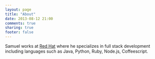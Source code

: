 ```yaml
---
layout: page
title: "About"
date: 2013-08-12 21:00
comments: true
sharing: true
footer: false
---
```


Samuel works at [Red Hat](http://www.redhat.com) where he specializes in full stack development including languages such as Java, Python, Ruby, Node.js, Coffeescript.
